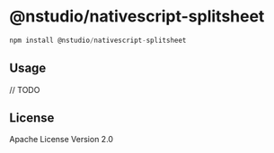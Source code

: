 # @nstudio/nativescript-splitsheet

```javascript
npm install @nstudio/nativescript-splitsheet
```

## Usage

// TODO

## License

Apache License Version 2.0
